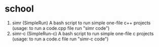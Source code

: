 # school

1. simr (SimpleRun) A bash script to run simple one-file c++ projects (usage: to run a code.cpp file run "simr code")
2. simr-c (SimpleRun-c) A bash script to run simple one-file c projects (usage: to run a code.c file run "simr-c code")
